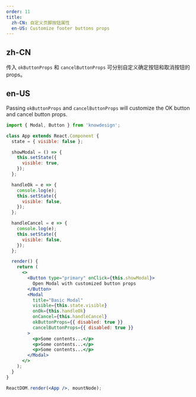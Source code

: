 ```yaml
---
order: 11
title:
  zh-CN: 自定义页脚按钮属性
  en-US: Customize footer buttons props
---
```


## zh-CN

传入 `okButtonProps` 和 `cancelButtonProps` 可分别自定义确定按钮和取消按钮的 props。

## en-US

Passing `okButtonProps` and `cancelButtonProps` will customize the OK button and cancel button props.

```jsx
import { Modal, Button } from 'knowdesign';

class App extends React.Component {
  state = { visible: false };

  showModal = () => {
    this.setState({
      visible: true,
    });
  };

  handleOk = e => {
    console.log(e);
    this.setState({
      visible: false,
    });
  };

  handleCancel = e => {
    console.log(e);
    this.setState({
      visible: false,
    });
  };

  render() {
    return (
      <>
        <Button type="primary" onClick={this.showModal}>
          Open Modal with customized button props
        </Button>
        <Modal
          title="Basic Modal"
          visible={this.state.visible}
          onOk={this.handleOk}
          onCancel={this.handleCancel}
          okButtonProps={{ disabled: true }}
          cancelButtonProps={{ disabled: true }}
        >
          <p>Some contents...</p>
          <p>Some contents...</p>
          <p>Some contents...</p>
        </Modal>
      </>
    );
  }
}

ReactDOM.render(<App />, mountNode);
```
